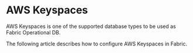 # AWS Keyspaces

AWS Keyspaces is one of the supported database types to be used as Fabric Operational DB. 

The following article describes how to configure AWS Keyspaces in Fabric.